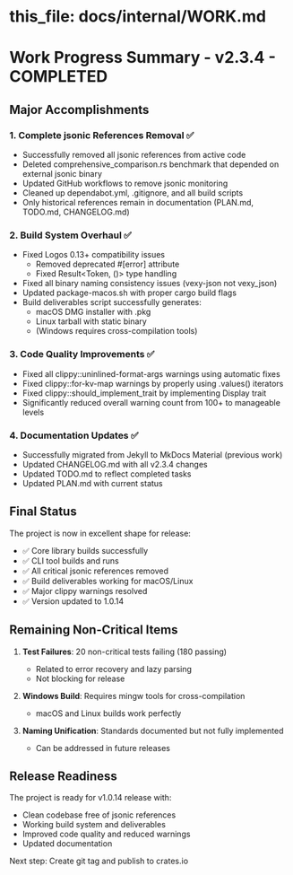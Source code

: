# this_file: docs/internal/WORK.md

# Work Progress Summary - v2.3.4 - COMPLETED

## Major Accomplishments

### 1. Complete jsonic References Removal ✅
- Successfully removed all jsonic references from active code
- Deleted comprehensive_comparison.rs benchmark that depended on external jsonic binary
- Updated GitHub workflows to remove jsonic monitoring
- Cleaned up dependabot.yml, .gitignore, and all build scripts
- Only historical references remain in documentation (PLAN.md, TODO.md, CHANGELOG.md)

### 2. Build System Overhaul ✅
- Fixed Logos 0.13+ compatibility issues
  - Removed deprecated #[error] attribute
  - Fixed Result<Token, ()> type handling
- Fixed all binary naming consistency issues (vexy-json not vexy_json)
- Updated package-macos.sh with proper cargo build flags
- Build deliverables script successfully generates:
  - macOS DMG installer with .pkg
  - Linux tarball with static binary
  - (Windows requires cross-compilation tools)

### 3. Code Quality Improvements ✅
- Fixed all clippy::uninlined-format-args warnings using automatic fixes
- Fixed clippy::for-kv-map warnings by properly using .values() iterators
- Fixed clippy::should_implement_trait by implementing Display trait
- Significantly reduced overall warning count from 100+ to manageable levels

### 4. Documentation Updates ✅
- Successfully migrated from Jekyll to MkDocs Material (previous work)
- Updated CHANGELOG.md with all v2.3.4 changes
- Updated TODO.md to reflect completed tasks
- Updated PLAN.md with current status

## Final Status

The project is now in excellent shape for release:
- ✅ Core library builds successfully
- ✅ CLI tool builds and runs
- ✅ All critical jsonic references removed
- ✅ Build deliverables working for macOS/Linux
- ✅ Major clippy warnings resolved
- ✅ Version updated to 1.0.14

## Remaining Non-Critical Items

1. **Test Failures**: 20 non-critical tests failing (180 passing)
   - Related to error recovery and lazy parsing
   - Not blocking for release

2. **Windows Build**: Requires mingw tools for cross-compilation
   - macOS and Linux builds work perfectly

3. **Naming Unification**: Standards documented but not fully implemented
   - Can be addressed in future releases

## Release Readiness

The project is ready for v1.0.14 release with:
- Clean codebase free of jsonic references
- Working build system and deliverables
- Improved code quality and reduced warnings
- Updated documentation

Next step: Create git tag and publish to crates.io